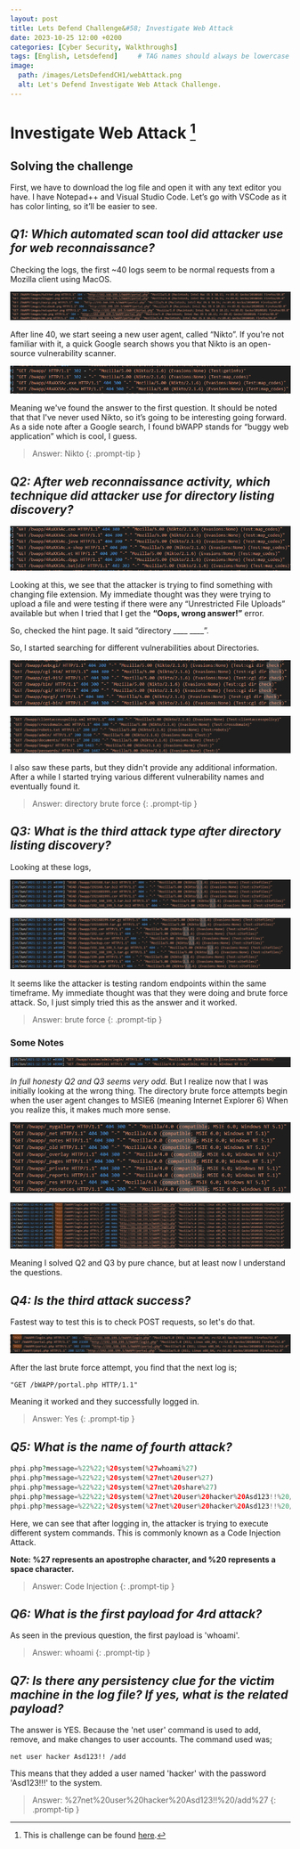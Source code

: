 ```yaml
---
layout: post
title: Lets Defend Challenge&#58; Investigate Web Attack
date: 2023-10-25 12:00 +0200
categories: [Cyber Security, Walkthroughs]
tags: [English, Letsdefend]     # TAG names should always be lowercase
image:
  path: /images/LetsDefendCH1/webAttack.png
  alt: Let's Defend Investigate Web Attack Challenge.
---
```


# Investigate Web Attack [^1]

## Solving the challenge

First, we have to download the log file and open it with any text editor you have. I have Notepad++ and Visual Studio Code. Let’s go with VSCode as it has color linting, so it’ll be easier to see.

## *Q1: Which automated scan tool did attacker use for web reconnaissance?*

Checking the logs, the first ~40 logs seem to be normal requests from a Mozilla client using MacOS.

![Logs](/Images/LetsDefendCH1/First40Logs.png)

After line 40, we start seeing a new user agent, called “Nikto”. If you're not familiar with it, a quick Google search shows you that Nikto is an open-source vulnerability scanner.

![Logs](/Images/LetsDefendCH1/NiktoLogs.png)

Meaning we've found the answer to the first question. It should be noted that that I've never used Nikto, so it’s going to be interesting going forward. As a side note after a Google search, I found bWAPP stands for “buggy web application” which is cool, I guess.

> Answer: Nikto
{: .prompt-tip }

## *Q2: After web reconnaissance activity, which technique did attacker use for directory listing discovery?*

![Logs](/Images/LetsDefendCH1/NiktoLogs2.png)

Looking at this, we see that the attacker is trying to find something with changing file extension. My immediate thought was they were trying to upload a file and were testing if there were any “Unrestricted File Uploads” available but when I tried that I get the **“Oops, wrong answer!”** error.

So, checked the hint page. It said “directory ____ ____”.

So, I started searching for different vulnerabilities about Directories.

![Logs](/Images/LetsDefendCH1/DirTesting1.png)

![Logs](/Images/LetsDefendCH1/DirTesting2.png)

I also saw these parts, but they didn't provide any additional information. After a while I started trying various different vulnerability names and eventually found it.

> Answer: directory brute force
{: .prompt-tip }

## *Q3: What is the third attack type after directory listing discovery?*

Looking at these logs,

![Logs](/Images/LetsDefendCH1/Discovery1.png)

![Logs](/Images/LetsDefendCH1/Discovery2.png)

It seems like the attacker is testing random endpoints within the same timeframe. My immediate thought was that they were doing and brute force attack. So, I just simply tried this as the answer and it worked. 

> Answer: brute force
{: .prompt-tip }

### Some Notes

![Logs](/Images/LetsDefendCH1/ChangeinUserAgent.png)

*In full honesty Q2 and Q3 seems very odd.* But I realize now that I was initially looking at the wrong thing. The directory brute force attempts begin when the user agent changes to MSIE6 (meaning Internet Explorer 6) When you realize this, it makes much more sense.

![Logs](/Images/LetsDefendCH1/DirBruteForce.png)

![Logs](/Images/LetsDefendCH1/DirBruteForce2.png)

Meaning I solved Q2 and Q3 by pure chance, but at least now I understand the questions.

## *Q4: Is the third attack success?*

Fastest way to test this is to check POST requests, so let's do that.

![Logs](/Images/LetsDefendCH1/PostReq.png)

After the last brute force attempt, you find that the next log is;

```log
"GET /bWAPP/portal.php HTTP/1.1"
```

Meaning it worked and they successfully logged in.

> Answer: Yes
{: .prompt-tip }

## *Q5: What is the name of fourth attack?*

```php
phpi.php?message=%22%22;%20system(%27whoami%27)
phpi.php?message=%22%22;%20system(%27net%20user%27)
phpi.php?message=%22%22;%20system(%27net%20share%27)
phpi.php?message=%22%22;%20system(%27net%20user%20hacker%20Asd123!!%20/add%27) 
phpi.php?message=%22%22;%20system(%27net%20user%20hacker%20Asd123!!%20/add%27) 
```

Here, we can see that after logging in, the attacker is trying to execute different system commands. This is commonly known as a Code Injection Attack.

**Note: %27 represents an apostrophe character, and %20 represents a space character.**

> Answer: Code Injection
{: .prompt-tip }

## *Q6: What is the first payload for 4rd attack?*

As seen in the previous question, the first payload is 'whoami'.

> Answer: whoami
{: .prompt-tip }

## *Q7: Is there any persistency clue for the victim machine in the log file? If yes, what is the related payload?*

The answer is YES. Because the 'net user' command is used to add, remove, and make changes to user accounts. The command used was;

```shell
net user hacker Asd123!! /add
```

This means that they added a user named 'hacker' with the password 'Asd123!!!' to the system.

> Answer: %27net%20user%20hacker%20Asd123!!%20/add%27
{: .prompt-tip }

[^1]: This is challenge can be found [here](https://app.letsdefend.io/challenge/investigate-web-attack).
